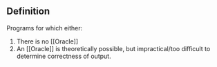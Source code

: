 ## Definition
Programs for which either:
1. There is no [[Oracle]]
2. An [[Oracle]] is theoretically possible, but impractical/too difficult to determine correctness of output.

